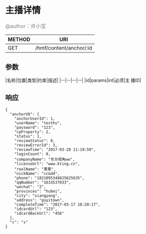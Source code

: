 
# 主播详情
<font color="gray" size="3">@author：许小宝</font>

|METHOD|URI|
|--|--|
|GET|/hmf/content/anchor/:id|

## 参数

|名称|位置|类型|约束|描述|
|--|--|--|--|
|id|params|int|必须|主 播ID|
## 响应
```
{
  "anchorVO": {
    "anchorUserId": 1,
    "userName": "testhu",
    "password": "123",
    "cpProperty": 2,
    "status": 1,
    "reviewStatus": 8,
    "reviewErrorId": 3,
    "reviewTime": "2017-03-20 11:19:50",
    "loginCount": 0,
    "companyName": "东方视角ww",
    "licenseUrl": "www.kting.cn",
    "realName": "果果",
    "nickName": "cc&dd",
    "phone": "1821095348825625635",
    "qqNumber": "1633537033",
    "wechat": "2",
    "provinces": "hubei",
    "city": "xiangyang",
    "address": "guyitown",
    "completeTime": "2017-03-17 18:20:17",
    "idcardUrl": "123",
    "idcardBackUrl": "456"
  },
  "c": "s"
}
```
